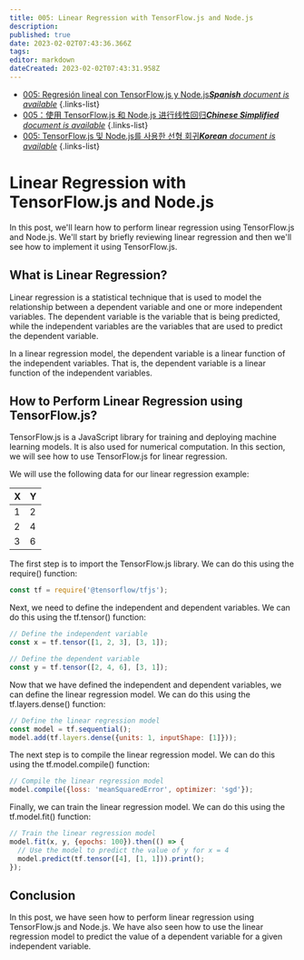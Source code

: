 ```yaml
---
title: 005: Linear Regression with TensorFlow.js and Node.js
description: 
published: true
date: 2023-02-02T07:43:36.366Z
tags: 
editor: markdown
dateCreated: 2023-02-02T07:43:31.958Z
---
```


- [005: Regresión lineal con TensorFlow.js y Node.js***Spanish** document is available*](/es/Knowledge-base/TensorFlow-js/Learning/005-linear-regression-with-tensorflow-js-and-node-js)
{.links-list}
- [005：使用 TensorFlow.js 和 Node.js 进行线性回归***Chinese Simplified** document is available*](/zh/Knowledge-base/TensorFlow-js/Learning/005-linear-regression-with-tensorflow-js-and-node-js)
{.links-list}
- [005: TensorFlow.js 및 Node.js를 사용한 선형 회귀***Korean** document is available*](/ko/Knowledge-base/TensorFlow-js/Learning/005-linear-regression-with-tensorflow-js-and-node-js)
{.links-list}


# Linear Regression with TensorFlow.js and Node.js

In this post, we'll learn how to perform linear regression using TensorFlow.js and Node.js. We'll start by briefly reviewing linear regression and then we'll see how to implement it using TensorFlow.js.

## What is Linear Regression?

Linear regression is a statistical technique that is used to model the relationship between a dependent variable and one or more independent variables. The dependent variable is the variable that is being predicted, while the independent variables are the variables that are used to predict the dependent variable.

In a linear regression model, the dependent variable is a linear function of the independent variables. That is, the dependent variable is a linear function of the independent variables.

## How to Perform Linear Regression using TensorFlow.js?

TensorFlow.js is a JavaScript library for training and deploying machine learning models. It is also used for numerical computation. In this section, we will see how to use TensorFlow.js for linear regression.

We will use the following data for our linear regression example:

| X | Y |
|---|---|
| 1 | 2 |
| 2 | 4 |
| 3 | 6 |

The first step is to import the TensorFlow.js library. We can do this using the require() function:

```javascript
const tf = require('@tensorflow/tfjs');
```

Next, we need to define the independent and dependent variables. We can do this using the tf.tensor() function:

```javascript
// Define the independent variable
const x = tf.tensor([1, 2, 3], [3, 1]);

// Define the dependent variable
const y = tf.tensor([2, 4, 6], [3, 1]);
```

Now that we have defined the independent and dependent variables, we can define the linear regression model. We can do this using the tf.layers.dense() function:

```javascript
// Define the linear regression model
const model = tf.sequential();
model.add(tf.layers.dense({units: 1, inputShape: [1]}));
```

The next step is to compile the linear regression model. We can do this using the tf.model.compile() function:

```javascript
// Compile the linear regression model
model.compile({loss: 'meanSquaredError', optimizer: 'sgd'});
```

Finally, we can train the linear regression model. We can do this using the tf.model.fit() function:

```javascript
// Train the linear regression model
model.fit(x, y, {epochs: 100}).then(() => {
  // Use the model to predict the value of y for x = 4
  model.predict(tf.tensor([4], [1, 1])).print();
});
```

## Conclusion

In this post, we have seen how to perform linear regression using TensorFlow.js and Node.js. We have also seen how to use the linear regression model to predict the value of a dependent variable for a given independent variable.